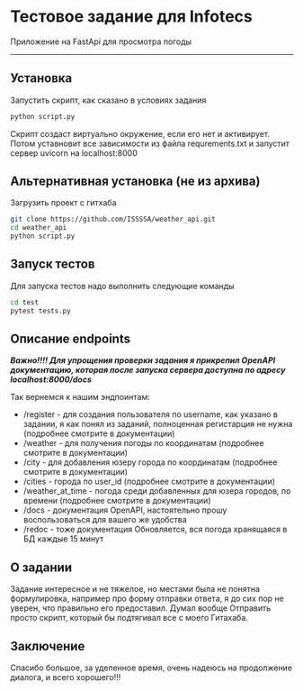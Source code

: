 # Тестовое задание для Infotecs

Приложение на FastApi для просмотра погоды

---

## Установка

Запустить скрипт, как сказано в условиях задания
```bash
python script.py
```
Скрипт создаст виртуально окружение, если его нет и активирует. Потом уставновит все зависимости из файла requrements.txt и запустит сервер uvicorn на localhost:8000

## Альтернативная установка (не из архива)
Загрузить проект с гитхаба 
```bash
git clone https://github.com/ISSSSA/weather_api.git
cd weather_api
python script.py
```
## Запуск тестов
Для запуска тестов надо выполнить следующие команды
```bash
cd test
pytest tests.py 
```

## Описание endpoints
**_Важно!!!! Для упрощения проверки задания я прикрепил OpenAPI документацию, которая после запуска сервера доступна по адресу localhost:8000/docs_**

Так вернемся к нашим эндпоинтам:  
* /register - для создания пользователя по username, как указано в задании, я как понял из заданий, полноценная регистарция не нужна (подробнее смотрите в документации)
* /weather - для получения погоды по координатам (подробнее смотрите в документации)
* /city - для добавления юзеру города по координатам (подробнее смотрите в документации)
* /cities - города по user_id (подробнее смотрите в документации)
* /weather_at_time - погода среди добавленных для юзера городов, по времени (подробнее смотрите в документации)
* /docs - документация OpenAPI, настоятельно прошу воспользоваться для вашего же удобства
* /redoc - тоже документация
Обновляется, вся погода хранящаяся в БД каждые 15 минут

## О задании
Задание интересное и не тяжелое, но местами была не понятна формулировка, например про форму отправки ответа, я до сих пор не уверен, что правильно его предоставил. Думал вообще Отправить просто скрипт, который бы подтягивал все с моего Гитахаба.

## Заключение
Спасибо большое, за уделенное время, очень надеюсь на продолжение диалога, и всего хорошего!!!